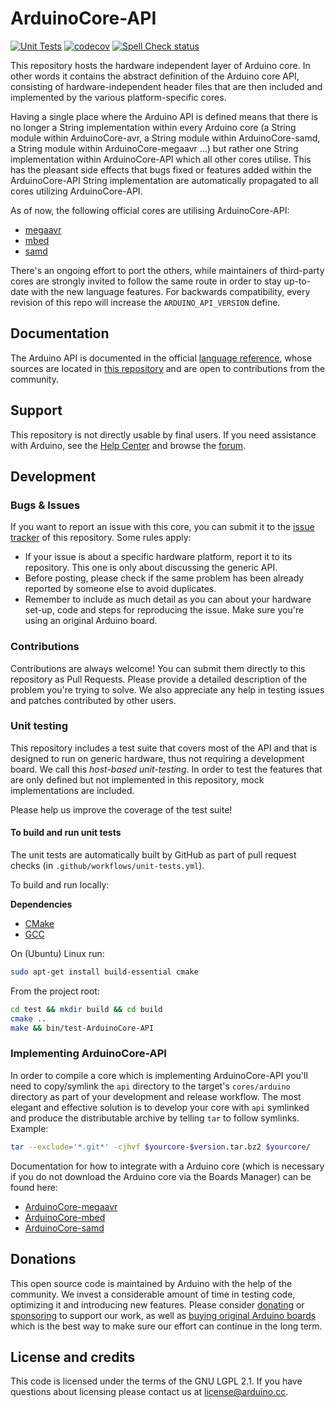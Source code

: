 # ArduinoCore-API

[![Unit Tests](https://github.com/arduino/ArduinoCore-API/workflows/Unit%20Tests/badge.svg)](https://github.com/arduino/ArduinoCore-API/actions?workflow=Unit+Tests)
[![codecov](https://codecov.io/gh/arduino/ArduinoCore-API/branch/master/graph/badge.svg)](https://codecov.io/gh/arduino/ArduinoCore-API)
[![Spell Check status](https://github.com/arduino/ArduinoCore-API/actions/workflows/spell-check.yml/badge.svg)](https://github.com/arduino/ArduinoCore-API/actions/workflows/spell-check.yml)

This repository hosts the hardware independent layer of Arduino core. In other words it contains the abstract definition of the Arduino core API, consisting of hardware-independent header files that are then included and implemented by the various platform-specific cores.

Having a single place where the Arduino API is defined means that there is no longer a String implementation within every Arduino core (a String module within ArduinoCore-avr, a String module within ArduinoCore-samd, a String module within ArduinoCore-megaavr …) but rather one String implementation within ArduinoCore-API which all other cores utilise. This has the pleasant side effects that bugs fixed or features added within the ArduinoCore-API String implementation are automatically propagated to all cores utilizing ArduinoCore-API.

As of now, the following official cores are utilising ArduinoCore-API:

* [megaavr](https://github.com/arduino/ArduinoCore-megaAVR)
* [mbed](https://github.com/arduino/ArduinoCore-mbed)
* [samd](https://github.com/arduino/ArduinoCore-samd)

There's an ongoing effort to port the others, while maintainers of third-party cores are strongly invited to follow the same route in order to stay up-to-date with the new language features. For backwards compatibility, every revision of this repo will increase the `ARDUINO_API_VERSION` define.

## Documentation

The Arduino API is documented in the official [language reference](https://www.arduino.cc/reference/en/), whose sources are located in [this repository](https://github.com/arduino/reference-en) and are open to contributions from the community.

## Support

This repository is not directly usable by final users. If you need assistance with Arduino, see the [Help Center](https://support.arduino.cc/) and browse the [forum](https://forum.arduino.cc).

## Development

### Bugs & Issues

If you want to report an issue with this core, you can submit it to the [issue tracker](https://github.com/arduino/ArduinoCore-API/issues) of this repository. Some rules apply:

* If your issue is about a specific hardware platform, report it to its repository. This one is only about discussing the generic API.
* Before posting, please check if the same problem has been already reported by someone else to avoid duplicates.
* Remember to include as much detail as you can about your hardware set-up, code and steps for reproducing the issue. Make sure you're using an original Arduino board.

### Contributions

Contributions are always welcome! You can submit them directly to this repository as Pull Requests. Please provide a detailed description of the problem you're trying to solve. We also appreciate any help in testing issues and patches contributed by other users.

### Unit testing

This repository includes a test suite that covers most of the API and that is designed to run on generic hardware, thus not requiring a development board. We call this _host-based unit-testing_. In order to test the features that are only defined but not implemented in this repository, mock implementations are included.

Please help us improve the coverage of the test suite!

#### To build and run unit tests

The unit tests are automatically built by GitHub as part of pull request checks (in `.github/workflows/unit-tests.yml`).

To build and run locally:

**Dependencies**

* [CMake](https://cmake.org/)
* [GCC](https://gcc.gnu.org/)

On (Ubuntu) Linux run:

```bash
sudo apt-get install build-essential cmake
```

From the project root:

```bash
cd test && mkdir build && cd build
cmake ..
make && bin/test-ArduinoCore-API
```

### Implementing ArduinoCore-API

In order to compile a core which is implementing ArduinoCore-API you'll need to copy/symlink the `api` directory to the target's `cores/arduino` directory as part of your development and release workflow. The most elegant and effective solution is to develop your core with `api` symlinked and produce the distributable archive by telling `tar` to follow symlinks. Example:

```bash
tar --exclude='*.git*' -cjhvf $yourcore-$version.tar.bz2 $yourcore/
```

Documentation for how to integrate with a Arduino core (which is necessary if you do not download the Arduino core via the Boards Manager) can be found here:
* [ArduinoCore-megaavr](https://github.com/arduino/ArduinoCore-megaavr#developing)
* [ArduinoCore-mbed](https://github.com/arduino/ArduinoCore-mbed#clone-the-repository-in-sketchbookhardwarearduino-git)
* [ArduinoCore-samd](https://github.com/arduino/ArduinoCore-samd/#developing)

## Donations

This open source code is maintained by Arduino with the help of the community. We invest a considerable amount of time in testing code, optimizing it and introducing new features. Please consider [donating](https://www.arduino.cc/en/donate/) or [sponsoring](https://github.com/sponsors/arduino) to support our work, as well as [buying original Arduino boards](https://store.arduino.cc) which is the best way to make sure our effort can continue in the long term.

## License and credits

This code is licensed under the terms of the GNU LGPL 2.1. If you have questions about licensing please contact us at [license@arduino.cc](mailto:license@arduino.cc).

